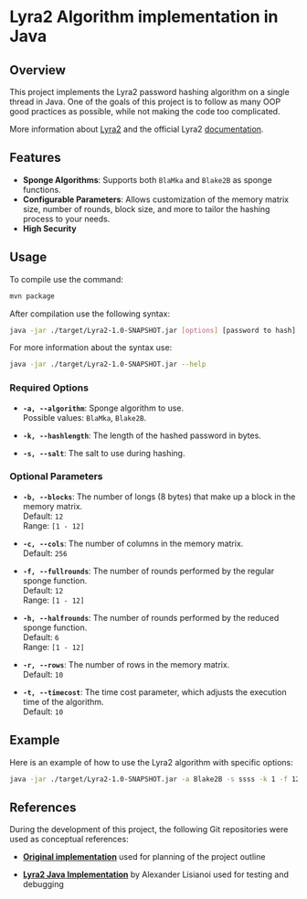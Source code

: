 # Lyra2 Algorithm implementation in Java

## Overview

This project implements the Lyra2 password hashing algorithm on a single thread in Java.
One of the goals of this project is to follow as many OOP good practices as possible,
while not making the code too complicated.

More information about [Lyra2][2] and the official Lyra2 [documentation][1].

## Features

- **Sponge Algorithms**: Supports both `BlaMka` and `Blake2B` as sponge functions.
- **Configurable Parameters**: Allows customization of the memory matrix size, number of rounds, block size, and more to tailor the hashing process to your needs.
- **High Security**

## Usage
To compile use the command:
```bash
mvn package
```

After compilation use the following syntax:
```bash
java -jar ./target/Lyra2-1.0-SNAPSHOT.jar [options] [password to hash]
```

For more information about the syntax use:
```bash
java -jar ./target/Lyra2-1.0-SNAPSHOT.jar --help
```

### Required Options

- **`-a, --algorithm`**: Sponge algorithm to use.  
  Possible values: `BlaMka`, `Blake2B`.

- **`-k, --hashlength`**: The length of the hashed password in bytes.

- **`-s, --salt`**: The salt to use during hashing.  

### Optional Parameters

- **`-b, --blocks`**: The number of longs (8 bytes) that make up a block in the memory matrix.  
  Default: `12`  
  Range: `[1 - 12]`

- **`-c, --cols`**: The number of columns in the memory matrix.  
  Default: `256`

- **`-f, --fullrounds`**: The number of rounds performed by the regular sponge function.  
  Default: `12`  
  Range: `[1 - 12]`

- **`-h, --halfrounds`**: The number of rounds performed by the reduced sponge function.  
  Default: `6`  
  Range: `[1 - 12]`

- **`-r, --rows`**: The number of rows in the memory matrix.  
  Default: `10`

- **`-t, --timecost`**: The time cost parameter, which adjusts the execution time of the algorithm.  
  Default: `10`

## Example

Here is an example of how to use the Lyra2 algorithm with specific options:

```bash
java -jar ./target/Lyra2-1.0-SNAPSHOT.jar -a Blake2B -s ssss -k 1 -f 12 -h 12 -b 12 -c 256 -r 3 -t 100 'password123'
```

## References

During the development of this project, the following Git repositories were used as conceptual references:

- **[Original implementation][4]** used for planning of the project outline

- **[Lyra2 Java Implementation][3]** by Alexander Lisianoi used for testing and debugging

[1]: https://eprint.iacr.org/2015/136
[2]: https://en.wikipedia.org/wiki/Lyra2
[3]: https://github.com/alisianoi/lyra2-java
[4]: https://github.com/leocalm/Lyra